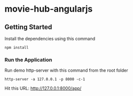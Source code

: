 # movie-hub-angularjs

## Getting Started
Install the dependencies using this command

```
npm install
````

### Run the Application
Run demo http-server with this command from the root folder

```
http-server -a 127.0.0.1 -p 8000 -c-1
```

Hit this URL: http://127.0.0.1:8000/app/

